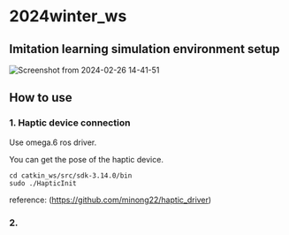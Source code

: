 # 2024winter_ws
## Imitation learning simulation environment setup
![Screenshot from 2024-02-26 14-41-51](https://github.com/yunseo0919/2024winter_ws/assets/161008012/77f31cd6-d6d1-4df2-8cda-71aaa69505f0)

## How to use
### 1. Haptic device connection
Use omega.6 ros driver.

You can get the pose of the haptic device.

    cd catkin_ws/src/sdk-3.14.0/bin
    sudo ./HapticInit


reference: (https://github.com/minong22/haptic_driver)

### 2. 
